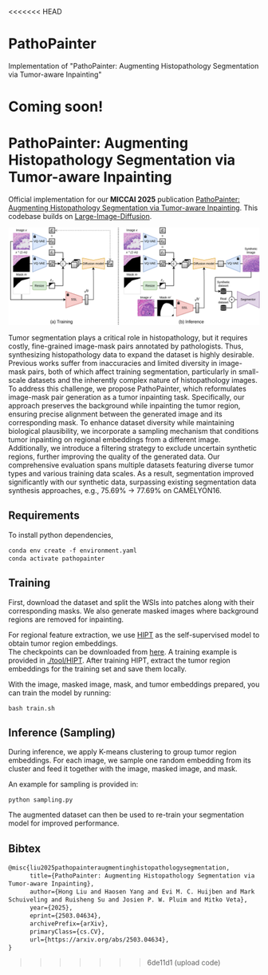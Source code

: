 <<<<<<< HEAD
# PathoPainter
Implementation of "PathoPainter: Augmenting Histopathology Segmentation via Tumor-aware Inpainting"

Coming soon!
=======
# PathoPainter: Augmenting Histopathology Segmentation via Tumor-aware Inpainting


Official implementation for our **MICCAI 2025** publication [PathoPainter: Augmenting Histopathology
Segmentation via Tumor-aware Inpainting](https://papers.miccai.org/miccai-2025/paper/1254_paper.pdf). This codebase builds on [Large-Image-Diffusion](https://github.com/cvlab-stonybrook/Large-Image-Diffusion).

![framework figure](./pathopainter.png)

Tumor segmentation plays a critical role in histopathology,
but it requires costly, fine-grained image-mask pairs annotated by pathologists. Thus, synthesizing histopathology data to expand the dataset is
highly desirable. Previous works suffer from inaccuracies and limited
diversity in image-mask pairs, both of which affect training segmentation, particularly in small-scale datasets and the inherently complex nature of histopathology images. To address this challenge, we propose
PathoPainter, which reformulates image-mask pair generation as a
tumor inpainting task. Specifically, our approach preserves the background while inpainting the tumor region, ensuring precise alignment
between the generated image and its corresponding mask. To enhance
dataset diversity while maintaining biological plausibility, we incorporate a sampling mechanism that conditions tumor inpainting on regional
embeddings from a different image. Additionally, we introduce a filtering
strategy to exclude uncertain synthetic regions, further improving the
quality of the generated data. Our comprehensive evaluation spans multiple datasets featuring diverse tumor types and various training data
scales. As a result, segmentation improved significantly with our synthetic data, surpassing existing segmentation data synthesis approaches,
e.g., 75.69% → 77.69% on CAMELYON16. 

## Requirements
To install python dependencies, 

```
conda env create -f environment.yaml
conda activate pathopainter
```

## Training

First, download the dataset and split the WSIs into patches along with their corresponding masks. We also generate masked images where background regions are removed for inpainting.  

For regional feature extraction, we use [HIPT](https://github.com/mahmoodlab/HIPT) as the self-supervised model to obtain tumor region embeddings.  
The checkpoints can be downloaded from [here](https://drive.google.com/drive/u/0/folders/1vovXjxP6k_2P6LMfSvdYRytlRVZN7yz1).
A training example is provided in [./tool/HIPT](./tool/HIPT/). After training HIPT, extract the tumor region embeddings for the training set and save them locally.  

With the image, masked image, mask, and tumor embeddings prepared, you can train the model by running:

```
bash train.sh
```



## Inference (Sampling)

During inference, we apply K-means clustering to group tumor region embeddings.
For each image, we sample one random embedding from its cluster and feed it together with the image, masked image, and mask.

An example for sampling is provided in:

```
python sampling.py
```

The augmented dataset can then be used to re-train your segmentation model for improved performance.



## Bibtex

```
@misc{liu2025pathopainteraugmentinghistopathologysegmentation,
      title={PathoPainter: Augmenting Histopathology Segmentation via Tumor-aware Inpainting}, 
      author={Hong Liu and Haosen Yang and Evi M. C. Huijben and Mark Schuiveling and Ruisheng Su and Josien P. W. Pluim and Mitko Veta},
      year={2025},
      eprint={2503.04634},
      archivePrefix={arXiv},
      primaryClass={cs.CV},
      url={https://arxiv.org/abs/2503.04634}, 
}
```
>>>>>>> 6de11d1 (upload code)
